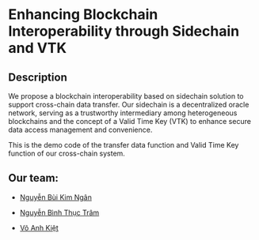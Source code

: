 # Enhancing Blockchain Interoperability through Sidechain and VTK

## Description
We propose a blockchain interoperability based on sidechain solution to support cross-chain data transfer. Our sidechain is a decentralized oracle network, serving as a trustworthy intermediary among heterogeneous blockchains and the concept of a Valid Time Key (VTK) to enhance secure data access management and convenience.

This is the demo code of the transfer data function and Valid Time Key function of our cross-chain system.

## Our team:
* [Nguyễn Bùi Kim Ngân](https://github.com/ngan247)
  
* [Nguyễn Bình Thục Trâm](https://github.com/Bingtoni2122)
  
* [Võ Anh Kiệt](https://github.com/anhkiet1227)
